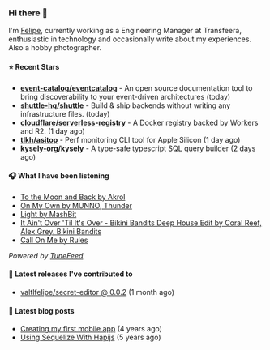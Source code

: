 ### Hi there 👋

I'm [Felipe](https://felipevm.com), currently working as a Engineering Manager at Transfeera, enthusiastic in technology and occasionally write about my experiences. Also a hobby photographer.

#### ⭐ Recent Stars
- **[event-catalog/eventcatalog](https://github.com/event-catalog/eventcatalog)** - An open source documentation tool to bring discoverability to your event-driven architectures  (today)
- **[shuttle-hq/shuttle](https://github.com/shuttle-hq/shuttle)** - Build &amp; ship backends without writing any infrastructure files. (today)
- **[cloudflare/serverless-registry](https://github.com/cloudflare/serverless-registry)** - A Docker registry backed by Workers and R2. (1 day ago)
- **[tlkh/asitop](https://github.com/tlkh/asitop)** - Perf monitoring CLI tool for Apple Silicon (1 day ago)
- **[kysely-org/kysely](https://github.com/kysely-org/kysely)** - A type-safe typescript SQL query builder (2 days ago)

#### 🎧 What I have been listening
- [To the Moon and Back by Akrol](https://open.spotify.com/track/28Hp6RaEp1Zi6vrZH6iyFR)
- [On My Own by MUNNO, Thunder](https://open.spotify.com/track/4v7avbGrHZvJYuxIZYde3i)
- [Light by MashBit](https://open.spotify.com/track/3U88n6ha0Tq3Y5el5vV6is)
- [It Ain&#39;t Over &#39;Til It&#39;s Over - Bikini Bandits Deep House Edit by Coral Reef, Alex Grey, Bikini Bandits](https://open.spotify.com/track/0z649qwDFlNUpzjYwz7gtW)
- [Call On Me by Rules](https://open.spotify.com/track/7wg7R64Y62OZgGtibeZ16l)

_Powered by [TuneFeed](https://tunefeed.app?ref=valtlfelipe-gh-profile)_ 

#### 🚀 Latest releases I've contributed to


- [valtlfelipe/secret-editor @ 0.0.2](https://github.com/valtlfelipe/secret-editor/releases/tag/0.0.2) (1 month ago)

#### 📄 Latest blog posts
- [Creating my first mobile app](https://felipevm.com/posts/creating-my-first-mobile-app/) (4 years ago)
- [Using Sequelize With Hapijs](https://felipevm.com/posts/using-sequelize-with-hapijs/) (5 years ago)
